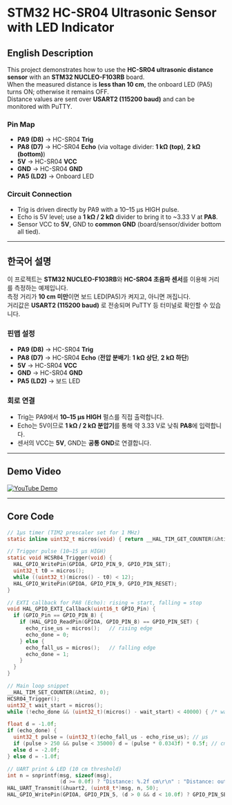 ﻿# STM32 HC-SR04 Ultrasonic Sensor with LED Indicator

## English Description
This project demonstrates how to use the **HC-SR04 ultrasonic distance sensor** with an **STM32 NUCLEO-F103RB** board.  
When the measured distance is **less than 10 cm**, the onboard LED (PA5) turns ON; otherwise it remains OFF.  
Distance values are sent over **USART2 (115200 baud)** and can be monitored with PuTTY.

### Pin Map
- **PA9 (D8)** → HC-SR04 **Trig**
- **PA8 (D7)** → HC-SR04 **Echo** (via voltage divider: **1 kΩ (top)**, **2 kΩ (bottom)**)
- **5V** → HC-SR04 **VCC**
- **GND** → HC-SR04 **GND**
- **PA5 (LD2)** → Onboard LED

### Circuit Connection
- Trig is driven directly by PA9 with a 10–15 µs HIGH pulse.  
- Echo is 5V level; use a **1 kΩ / 2 kΩ** divider to bring it to ~3.33 V at **PA8**.  
- Sensor VCC to **5V**, GND to **common GND** (board/sensor/divider bottom all tied).

---

## 한국어 설명
이 프로젝트는 **STM32 NUCLEO-F103RB**와 **HC-SR04 초음파 센서**를 이용해 거리를 측정하는 예제입니다.  
측정 거리가 **10 cm 미만**이면 보드 LED(PA5)가 켜지고, 아니면 꺼집니다.  
거리값은 **USART2 (115200 baud)** 로 전송되며 PuTTY 등 터미널로 확인할 수 있습니다.

### 핀맵 설정
- **PA9 (D8)** → HC-SR04 **Trig**
- **PA8 (D7)** → HC-SR04 **Echo** (**전압 분배기**: **1 kΩ 상단**, **2 kΩ 하단**)
- **5V** → HC-SR04 **VCC**
- **GND** → HC-SR04 **GND**
- **PA5 (LD2)** → 보드 LED

### 회로 연결
- Trig는 PA9에서 **10–15 µs HIGH** 펄스를 직접 출력합니다.  
- Echo는 5V이므로 **1 kΩ / 2 kΩ 분압기**를 통해 약 3.33 V로 낮춰 **PA8**에 입력합니다.  
- 센서의 VCC는 **5V**, GND는 **공통 GND**로 연결합니다.

---

## Demo Video
[![YouTube Demo](https://img.youtube.com/vi/f3xa9UeO0fQ/0.jpg)](https://www.youtube.com/watch?v=f3xa9UeO0fQ)

---

## Core Code
```c
// 1µs timer (TIM2 prescaler set for 1 MHz)
static inline uint32_t micros(void) { return __HAL_TIM_GET_COUNTER(&htim2); }

// Trigger pulse (10–15 µs HIGH)
static void HCSR04_Trigger(void) {
  HAL_GPIO_WritePin(GPIOA, GPIO_PIN_9, GPIO_PIN_SET);
  uint32_t t0 = micros();
  while ((uint32_t)(micros() - t0) < 12);
  HAL_GPIO_WritePin(GPIOA, GPIO_PIN_9, GPIO_PIN_RESET);
}

// EXTI callback for PA8 (Echo): rising = start, falling = stop
void HAL_GPIO_EXTI_Callback(uint16_t GPIO_Pin) {
  if (GPIO_Pin == GPIO_PIN_8) {
    if (HAL_GPIO_ReadPin(GPIOA, GPIO_PIN_8) == GPIO_PIN_SET) {
      echo_rise_us = micros();   // rising edge
      echo_done = 0;
    } else {
      echo_fall_us = micros();   // falling edge
      echo_done = 1;
    }
  }
}

// Main loop snippet
__HAL_TIM_SET_COUNTER(&htim2, 0);
HCSR04_Trigger();
uint32_t wait_start = micros();
while (!echo_done && (uint32_t)(micros() - wait_start) < 40000) { /* wait up to 40 ms */ }

float d = -1.0f;
if (echo_done) {
  uint32_t pulse = (uint32_t)(echo_fall_us - echo_rise_us); // µs
  if (pulse > 250 && pulse < 35000) d = (pulse * 0.0343f) * 0.5f; // cm
  else d = -2.0f;
} else d = -1.0f;

// UART print & LED (10 cm threshold)
int n = snprintf(msg, sizeof(msg),
                 (d >= 0.0f) ? "Distance: %.2f cm\r\n" : "Distance: out of range (%.0f)\r\n", d);
HAL_UART_Transmit(&huart2, (uint8_t*)msg, n, 50);
HAL_GPIO_WritePin(GPIOA, GPIO_PIN_5, (d > 0 && d < 10.0f) ? GPIO_PIN_SET : GPIO_PIN_RESET);
